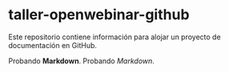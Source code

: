 # taller-openwebinar-github
Este repositorio contiene información para alojar un proyecto de documentación en GitHub.

Probando **Markdown**.
Probando *Markdown*.
